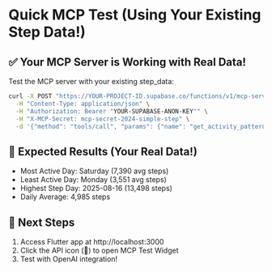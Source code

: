 # Quick MCP Test (Using Your Existing Step Data!)

## ✅ Your MCP Server is Working with Real Data!

Test the MCP server with your existing step_data:

```bash
curl -X POST "https://YOUR-PROJECT-ID.supabase.co/functions/v1/mcp-server" \
  -H "Content-Type: application/json" \
  -H "Authorization: Bearer "YOUR-SUPABASE-ANON-KEY"" \
  -H "X-MCP-Secret: mcp-secret-2024-simple-step" \
  -d '{"method": "tools/call", "params": {"name": "get_activity_patterns", "arguments": {"days": 30}}}'
```

## 🎯 Expected Results (Your Real Data!)
- Most Active Day: Saturday (7,390 avg steps)
- Least Active Day: Monday (3,551 avg steps)
- Highest Step Day: 2025-08-16 (13,498 steps)
- Daily Average: 4,985 steps

## 📱 Next Steps
1. Access Flutter app at http://localhost:3000
2. Click the API icon (📡) to open MCP Test Widget
3. Test with OpenAI integration!
